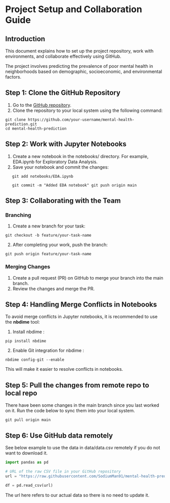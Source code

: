 # Project Setup and Collaboration Guide

## Introduction

This document explains how to set up the project repository, work with environments, and collaborate effectively using GitHub.

The project involves predicting the prevalence of poor mental health in neighborhoods based on demographic, socioeconomic, and environmental factors.

## Step 1: Clone the GitHub Repository

1.  Go to the [GitHub repository](https://github.com/your-username/mental-health-prediction).
2.  Clone the repository to your local system using the following command:

```         
git clone https://github.com/your-username/mental-health-prediction.git 
cd mental-health-prediction
```

## Step 2: Work with Jupyter Notebooks

1.  Create a new notebook in the notebooks/ directory. For example, EDA.ipynb for Exploratory Data Analysis.
2.  Save your notebook and commit the changes:

```         
   git add notebooks/EDA.ipynb

   git commit -m "Added EDA notebook" git push origin main
```

## Step 3: Collaborating with the Team

### Branching

1.  Create a new branch for your task:

```         
git checkout -b feature/your-task-name
```

2.  After completing your work, push the branch:

```         
git push origin feature/your-task-name
```

### Merging Changes

1.  Create a pull request (PR) on GitHub to merge your branch into the main branch.
2.  Review the changes and merge the PR.

## Step 4: Handling Merge Conflicts in Notebooks

To avoid merge conflicts in Jupyter notebooks, it is recommended to use the **nbdime** tool:

1.  Install nbdime :

```         
pip install nbdime
```

2.  Enable Git integration for nbdime :

```         
nbdime config-git --enable
```

This will make it easier to resolve conflicts in notebooks.

## Step 5: Pull the changes from remote repo to local repo

There have been some changes in the main branch since you last worked on it. Run the code below to sync them into your local system.

```
git pull origin main
```

## Step 6: Use GitHub data remotely

See below example to use the data in data/data.csv remotely if you do not want to download it.

```python
import pandas as pd

# URL of the raw CSV file in your GitHub repository
url = "https://raw.githubusercontent.com/SodiumMan91/mental-health-prediction/refs/heads/main/data/data.csv"

df = pd.read_csv(url)
```
The url here refers to our actual data so there is no need to update it.



